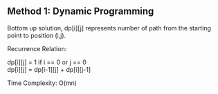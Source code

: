 ## Method 1: Dynamic Programming

Bottom up solution, dp[i][j] represents number of path from the starting point to position (i,j).

Recurrence Relation:

dp[i][j] = 1 if i == 0 or j == 0 </br>
dp[i][j] = dp[i-1][j] + dp[i][j-1]

Time Complexity: O(mn)
